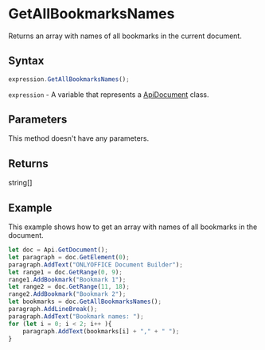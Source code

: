 # GetAllBookmarksNames

Returns an array with names of all bookmarks in the current document.

## Syntax

```javascript
expression.GetAllBookmarksNames();
```

`expression` - A variable that represents a [ApiDocument](../ApiDocument.md) class.

## Parameters

This method doesn't have any parameters.

## Returns

string[]

## Example

This example shows how to get an array with names of all bookmarks in the document.

```javascript
let doc = Api.GetDocument(); 
let paragraph = doc.GetElement(0); 
paragraph.AddText("ONLYOFFICE Document Builder"); 
let range1 = doc.GetRange(0, 9); 
range1.AddBookmark("Bookmark 1");
let range2 = doc.GetRange(11, 18); 
range2.AddBookmark("Bookmark 2");
let bookmarks = doc.GetAllBookmarksNames();
paragraph.AddLineBreak();
paragraph.AddText("Bookmark names: ");
for (let i = 0; i < 2; i++ ){
	paragraph.AddText(bookmarks[i] + "," + " ");
}
```
